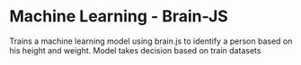 # Machine Learning - Brain-JS
Trains a machine learning model using brain.js to identify a person based on his height and weight.
Model takes decision based on train datasets
